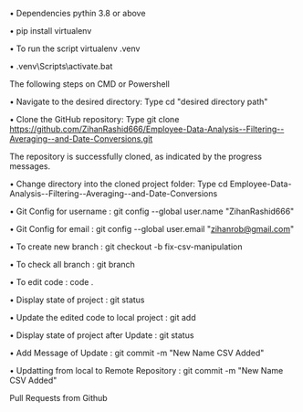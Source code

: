 • Dependencies
  pythin 3.8 or above

• pip install virtualenv

• To run the script
  virtualenv .venv

• .venv\Scripts\activate.bat



The following steps on CMD or Powershell

• Navigate to the desired directory:
  Type cd "desired directory path"

• Clone the GitHub repository:
  Type git clone https://github.com/ZihanRashid666/Employee-Data-Analysis--Filtering--Averaging--and-Date-Conversions.git

The repository is successfully cloned, as indicated by the progress messages.

• Change directory into the cloned project folder:
  Type cd Employee-Data-Analysis--Filtering--Averaging--and-Date-Conversions

• Git Config for username : git config --global user.name "ZihanRashid666"

• Git Config for email : git config --global user.email "zihanrob@gmail.com"

• To create new branch : git checkout -b fix-csv-manipulation

• To check all branch : git branch

• To edit code : code .

• Display state of project : git status

• Update the edited code to local project : git add 

• Display state of project after Update : git status

• Add Message of Update : git commit -m "New Name CSV Added"

• Updatting from local to Remote Repository  : git commit -m "New Name CSV Added"

Pull Requests from Github






